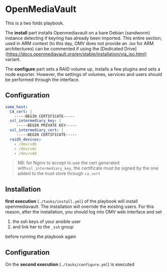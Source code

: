 
# OpenMediaVault

This is a two folds playbook. 

The **install** part installs Openmediavault on a bare Debian (sandworm) instance detecting if keyring has already been imported. This entire section, used in ARM context (to this day, OMV does not provide an .iso for ARM architectures) can be commented if using the [Dedicated Drive]{https://docs.openmediavault.org/en/stable/installation/via_iso.html} variant.

The **configure** part sets a RAID volume up, installs a few plugins and sets a node exporter. However, the settings of volumes, services and users should be performed through the interface.

## Configuration

```yaml
some_host:
  CA_cert: |
    -----BEGIN CERTIFICATE-----
  ssl_intermediary_key: |
     -----BEGIN PRIVATE KEY-----
  ssl_intermediary_cert: |
     -----BEGIN CERTIFICATE-----
  raid5_devices: 
    - /dev/vdb 
    - /dev/vdc 
    - /dev/vdd
```

> NB: for Nginx to accept to use the cert generated with`ssl_intermediary_key`, the certificate must be signed by the one added to the trust store through `ca_cert`

## Installation

**first execution** (`./tasks/install.yml`) of the playbook will install openmediavault. The installation will override the existing users. For this reason, after the installation, you should log into OMV web interface and set 
1. the ssh keys of your ansible user
2. and link her to the `_ssh` group 

before running the playbook again

## Configuration

On the **second execution** (`./tasks/configure.yml`) is executed

